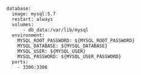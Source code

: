 <pre><code class="yml" data-line-numbers="3" data-trim data-noescape>
database:
  image: mysql:5.7
  restart: always
  volumes:
      - db_data:/var/lib/mysql
  environment:
    MYSQL_ROOT_PASSWORD: ${MYSQL_ROOT_PASSWORD}
    MYSQL_DATABASE: ${MYSQL_DATABASE}
    MYSQL_USER: ${MYSQL_USER}
    MYSQL_PASSWORD: ${MYSQL_USER_PASSWORD}
  ports:
    - 3306:3306
</code></pre>

